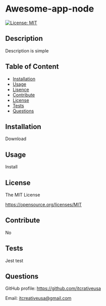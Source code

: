 # Awesome-app-node
  [![License: MIT](https://img.shields.io/badge/License-MIT-yellow.svg)](https://opensource.org/licenses/MIT)
## Description
Description is simple
## Table of Content
- [Installation](#installation)
- [Usage](#usage)
- [Lisence](#lisence)
- [Contribute](#contribute)
- [License](#license)
- [Tests](#tests)
- [Questions](#questions)

## Installation
Download
## Usage
Install
## License
The MIT License

https://opensource.org/licenses/MIT
## Contribute
No
## Tests
Jest test
## Questions
GitHub profile: https://github.com/itcrativeusa

Email: itcreativeusa@gmail.com
